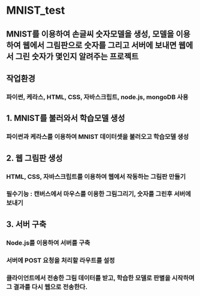 # MNIST_test

## MNIST를 이용하여 손글씨 숫자모델을 생성, 모델을 이용하여 웹에서 그림판으로 숫자를 그리고 서버에 보내면 웹에서 그린 숫자가 몇인지 알려주는 프로젝트

## 작업환경
### 파이썬, 케라스, HTML, CSS, 자바스크립트, node.js, mongoDB 사용

## 1. MNIST를 불러와서 학습모델 생성

### 파이썬과 케라스를 이용하여 MNIST 데이터셋을 불러오고 학습모델 생성

## 2. 웹 그림판 생성

### HTML, CSS, 자바스크립트를 이용하여 웹에서 작동하는 그림판 만들기
### 필수기능 : 캔버스에서 마우스를 이용한 그림그리기, 숫자를 그린후 서버에 보내기

## 3. 서버 구축

### Node.js를 이용하여 서버를 구축
### 서버에 POST 요청을 처리할 라우트를 설정
### 클라이언트에서 전송한 그림 데이터를 받고, 학습한 모델로 판별을 시작하며 그 결과를 다시 웹으로 전송한다.